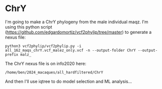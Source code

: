 # ChrY

I'm going to make a ChrY phylogeny from the male individual maqz. I'm using this python script (https://github.com/edgardomortiz/vcf2phylip/tree/master) to generate a nexus file:
```
python3 vcf2phylip/vcf2phylip.py -i all_162_maqs_chrY.vcf_malez_only.vcf -n --output-folder ChrY --output-prefix malz_
```
The ChrY nexus file is on info2020 here:
```
/home/ben/2024_macaques/all_hardfiltered/ChrY
```

And then I'll use iqtree to do model selection and ML analysis...
